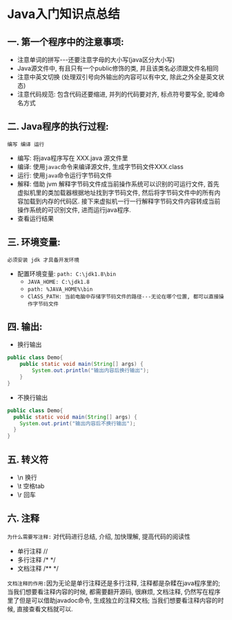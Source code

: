 # Java入门知识点总结

## 一. 第一个程序中的注意事项:
- 注意单词的拼写---还要注意字母的大小写(java区分大小写)
- Java源文件中, 有且只有一个public修饰的类, 并且该类名必须跟文件名相同
- 注意中英文切换 (处理双引号向外输出的内容可以有中文, 除此之外全是英文状态)
- 注意代码规范: 包含代码还要缩进, 并列的代码要对齐, 标点符号要写全, 驼峰命名方式

## 二. Java程序的执行过程:
`编写 编译 运行`
- 编写: 将java程序写在 XXX.java 源文件里
- 编译: 使用`javac`命令来编译源文件, 生成字节码文件XXX.class
- 运行: 使用`java`命令运行字节码文件
- 解释: 借助 jvm 解释字节码文件成当前操作系统可以识别的可运行文件, 首先虚拟机里的类加载器根据地址找到字节码文件, 
然后将字节码文件中的所有内容加载到内存的代码区. 接下来虚拟机一行一行解释字节码文件内容转成当前操作系统的可识别文件, 
进而运行java程序.
- 查看运行结果

## 三. 环境变量:
`必须安装 jdk 才具备开发环境`
- 配置环境变量: `path: C:\jdk1.8\bin`
  - `JAVA_HOME: C:\jdk1.8`
  - `path: %JAVA_HOME%\bin`
  - `ClASS_PATH: 当前电脑中存储字节码文件的路径---无论在哪个位置, 都可以直接操作字节码文件`

## 四. 输出:
- 换行输出
```java
public class Demo{
    public static void main(String[] args) {
        System.out.println("输出内容后换行输出");
    }
}
```
- 不换行输出
```java
public class Demo{
  public static void main(String[] args) {
    System.out.print("输出内容后不换行输出");
  }
}
```
## 五. 转义符
- \n 换行
- \t 空格tab
- \r 回车
## 六. 注释
`为什么需要写注释:` 对代码进行总结, 介绍, 加快理解, 提高代码的阅读性
- 单行注释 //
- 多行注释 /* */
- 文档注释 /** */

`文档注释的作用:`因为无论是单行注释还是多行注释, 注释都是杂糅在java程序里的; 当我们想要看注释内容的时候, 都需要翻开源码, 
很麻烦, 文档注释, 仍然写在程序里了但是可以借助javadoc命令, 生成独立的注释文档; 当我们想要看注释内容的时候, 直接查看文档就可以.


